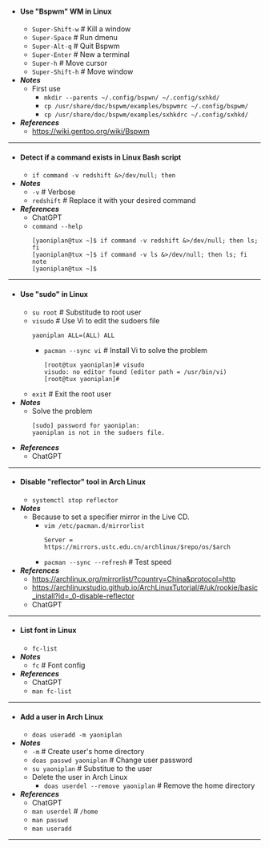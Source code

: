 - #### Use "Bspwm" WM in Linux
    - `Super-Shift-w` # Kill a window
    - `Super-Space` # Run dmenu
    - `Super-Alt-q` # Quit Bspwm
    - `Super-Enter` # New a terminal
    - `Super-h` # Move cursor
    - `Super-Shift-h` # Move window
- ***Notes***
    - First use
        - `mkdir --parents ~/.config/bspwn/ ~/.config/sxhkd/`
        - `cp /usr/share/doc/bspwm/examples/bspwmrc ~/.config/bspwm/`
        - `cp /usr/share/doc/bspwm/examples/sxhkdrc ~/.config/sxhkd/`
- ***References***
    - https://wiki.gentoo.org/wiki/Bspwm
- ---
- #### Detect if a command exists in Linux Bash script
    - `if command -v redshift &>/dev/null; then`
- ***Notes***
    - `-v` # Verbose
    - `redshift` # Replace it with your desired command
- ***References***
    - ChatGPT
    - `command --help`
      ```
      [yaoniplan@tux ~]$ if command -v redshift &>/dev/null; then ls; fi
      [yaoniplan@tux ~]$ if command -v ls &>/dev/null; then ls; fi
      note
      [yaoniplan@tux ~]$
      ```
- ---
- #### Use "sudo" in Linux
    - `su root` # Substitude to root user
    - `visudo` # Use Vi to edit the sudoers file
      ```
      yaoniplan ALL=(ALL) ALL
      ```
        - `pacman --sync vi` # Install Vi to solve the problem
          ```
          [root@tux yaoniplan]# visudo 
          visudo: no editor found (editor path = /usr/bin/vi)
          [root@tux yaoniplan]#
          ```
    - `exit` # Exit the root user
- ***Notes***
    - Solve the problem
      ```
      [sudo] password for yaoniplan: 
      yaoniplan is not in the sudoers file.
      ```
- ***References***
    - ChatGPT
- ---
- #### Disable "reflector" tool in Arch Linux
    - `systemctl stop reflector`
- ***Notes***
    - Because to set a specifier mirror in the Live CD.
        - `vim /etc/pacman.d/mirrorlist`
          ```
          Server = https://mirrors.ustc.edu.cn/archlinux/$repo/os/$arch
          ```
        - `pacman --sync --refresh` # Test speed
- ***References***
    - https://archlinux.org/mirrorlist/?country=China&protocol=http
    - https://archlinuxstudio.github.io/ArchLinuxTutorial/#/uk/rookie/basic_install?id=_0-disable-reflector
    - ChatGPT
- ---
- #### List font in Linux
    - `fc-list`
- ***Notes***
    - `fc` # Font config
- ***References***
    - ChatGPT
    - `man fc-list`
- ---
- #### Add a user in Arch Linux
    - `doas useradd -m yaoniplan`
- ***Notes***
    - `-m` # Create user's home directory
    - `doas passwd yaoniplan` # Change user password
    - `su yaoniplan` # Substitue to the user
    - Delete the user in Arch Linux
        - `doas userdel --remove yaoniplan` # Remove the home directory
- ***References***
    - ChatGPT
    - `man userdel` # `/home`
    - `man passwd`
    - `man useradd`
- ---
